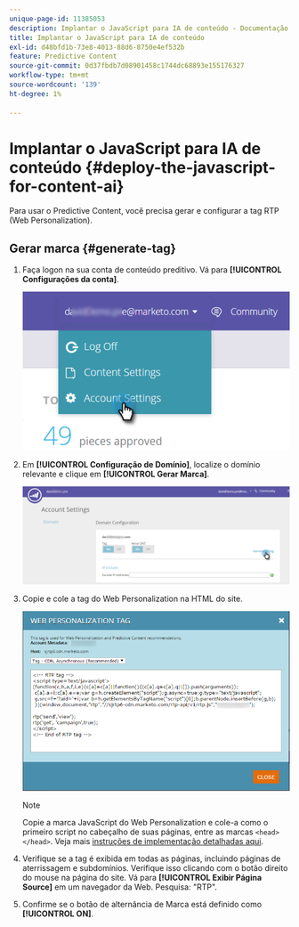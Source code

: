 ```yaml
---
unique-page-id: 11385053
description: Implantar o JavaScript para IA de conteúdo - Documentação do Marketo - Documentação do produto
title: Implantar o JavaScript para IA de conteúdo
exl-id: d48bfd1b-73e8-4013-88d6-8750e4ef532b
feature: Predictive Content
source-git-commit: 0d37fbdb7d08901458c1744dc68893e155176327
workflow-type: tm+mt
source-wordcount: '139'
ht-degree: 1%

---
```


# Implantar o JavaScript para IA de conteúdo {#deploy-the-javascript-for-content-ai}

Para usar o Predictive Content, você precisa gerar e configurar a tag RTP (Web Personalization).

## Gerar marca {#generate-tag}

1. Faça logon na sua conta de conteúdo preditivo. Vá para **[!UICONTROL Configurações da conta]**.

   ![](assets/settings-dropdown-account-hands.png)

1. Em **[!UICONTROL Configuração de Domínio]**, localize o domínio relevante e clique em **[!UICONTROL Gerar Marca]**.

   ![](assets/generate-tag.png)

1. Copie e cole a tag do Web Personalization na HTML do site.

   ![](assets/web-personalization-tag.png)

   >[!NOTE]
   >
   >Copie a marca JavaScript do Web Personalization e cole-a como o primeiro script no cabeçalho de suas páginas, entre as marcas `<head> </head>`. Veja mais [instruções de implementação detalhadas aqui](/help/marketo/product-docs/web-personalization/rtp-tag-implementation/deploy-the-rtp-javascript.md).

1. Verifique se a tag é exibida em todas as páginas, incluindo páginas de aterrissagem e subdomínios. Verifique isso clicando com o botão direito do mouse na página do site. Vá para **[!UICONTROL Exibir Página Source]** em um navegador da Web. Pesquisa: &quot;RTP&quot;.

1. Confirme se o botão de alternância de Marca está definido como **[!UICONTROL ON]**.
